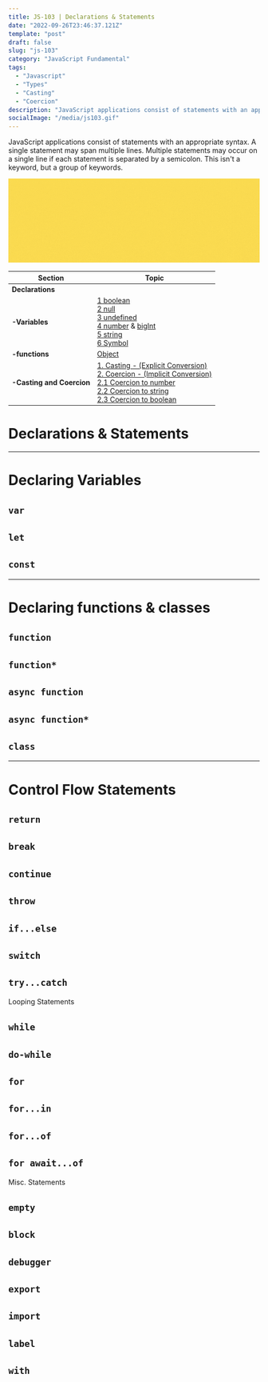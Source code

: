 ```yaml
---
title: JS-103 | Declarations & Statements
date: "2022-09-26T23:46:37.121Z"
template: "post"
draft: false
slug: "js-103"
category: "JavaScript Fundamental"
tags:
  - "Javascript"
  - "Types"
  - "Casting"
  - "Coercion"
description: "JavaScript applications consist of statements with an appropriate syntax. A single statement may span multiple lines. Multiple statements may occur on a single line if each statement is separated by a semicolon. This isn't a keyword, but a group of keywords..."
socialImage: "/media/js103.gif"
---
```


JavaScript applications consist of statements with an appropriate syntax. A single statement may span multiple lines. Multiple statements may occur on a single line if each statement is separated by a semicolon. This isn't a keyword, but a group of keywords.

![Javascript code](./media/js103.gif)


 | Section                   | Topic                                                                                                                                                                                                                                                                                                         |
 | ------------------------- | ------------------------------------------------------------------------------------------------------------------------------------------------------------------------------------------------------------------------------------------------------------------------------------------------------------- |
 | **Declarations**          |                                                                                                                                                                                                                                                                                                               |
 | **-Variables**            | [1 boolean](#primitive)<br />[2 null](#null)<br />[3 undefined](#undefined)<br />[4 number](#number) & [bigInt](#bigint)<br />[5 string](#string)<br />[6 Symbol](#symbol)<br />                                                                                                                              |
 | **-functions**            | [Object](#objects)                                                                                                                                                                                                                                                                                            |
 | **-Casting and Coercion** | [1. Casting - (Explicit Conversion)](#casting-explicit-conversion)<br />[2. Coercion - (Implicit Conversion)](#coercion-implicit-conversion)<br />[2.1 Coercion to number](#coercion-to-number)<br />[2.2 Coercion to string](#coercion-to-string)<br />[2.3 Coercion to boolean](#coercion-to-boolean)<br /> |


# **Declarations & Statements**
---
# Declaring Variables 
## `var`
## `let`
## `const` 


---
# Declaring functions & classes  
## `function` 
## `function*` 
## `async function` 
## `async function*` 
## `class`


---
# Control Flow Statements 
## `return` 
## `break` 
## `continue` 
## `throw` 
## `if...else` 
## `switch`  
## `try...catch`  


Looping Statements  
## `while` 
## `do-while` 
## `for` 
## `for...in` 
## `for...of` 
## `for await...of`


Misc. Statements  
## `empty` 
## `block` 
## `debugger` 
## `export` 
## `import` 
## `label` 
## `with`
